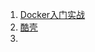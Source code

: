 1. [Docker入门实战](https://yuedu.baidu.com/ebook/d817967416fc700abb68fca1)
2. [酷壳](https://coolshell.cn/)
3. 